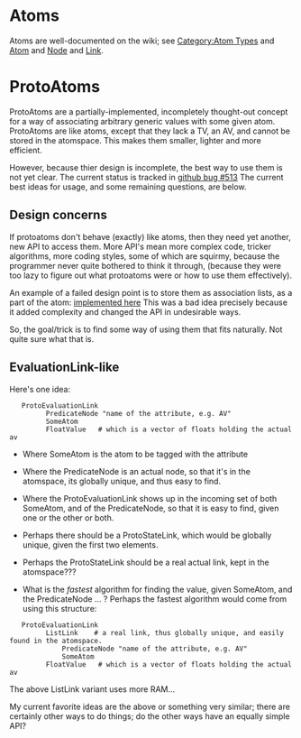 
Atoms
=====
Atoms are well-documented on the wiki; see
[Category:Atom Types](http://wiki.opencog.org/w/Category:Atom_Types)
and [Atom](http://wiki.opencog.org/w/Atom)
and [Node](http://wiki.opencog.org/w/Node)
and [Link](http://wiki.opencog.org/w/Link).

ProtoAtoms
==========
ProtoAtoms are a partially-implemented, incompletely thought-out
concept for a way of associating arbitrary generic values with some
given atom.  ProtoAtoms are like atoms, except that they lack a TV,
an AV, and cannot be stored in the atomspace.  This makes them smaller,
lighter and more efficient.

However, because thier design is incomplete, the best way to use them
is not yet clear.  The current status is tracked in
[github bug #513](https://github.com/opencog/atomspace/issues/513)
The current best ideas for usage, and some remaining questions,
are below.

Design concerns
---------------
If protoatoms don't behave (exactly) like atoms, then  they need yet
another, new API to access them. More API's mean more complex code,
tricker algorithms, more coding styles, some of which are squirmy,
because the programmer never quite bothered to think it through,
(because they were too lazy to figure out what protoatoms were or how
to use them effectively).

An example of a failed design point is to store them as association
lists, as a part of the atom: [implemented
here](https://github.com/opencog/atomspace/pull/797/files)
This was a bad idea precisely because it added complexity and changed
the API in undesirable ways.

So, the goal/trick is to find some way of using them that fits
naturally.  Not quite sure what that is.

EvaluationLink-like
-------------------
Here's one idea:

```
   ProtoEvaluationLink
         PredicateNode "name of the attribute, e.g. AV"
         SomeAtom
         FloatValue   # which is a vector of floats holding the actual av
```
 * Where SomeAtom is the atom to be tagged with the attribute
 * Where the PredicateNode is an actual node, so that it's in the
   atomspace, its globally unique, and thus easy to find.
 * Where the ProtoEvaluationLink shows up in the incoming set of both
   SomeAtom, and of the PredicateNode, so that it is easy to find, given
   one or the other or both.
 * Perhaps there should be a ProtoStateLink, which would be globally
   unique, given the first two elements.
 * Perhaps the ProtoStateLink should be a real actual link, kept in the
   atomspace???

 * What is the *fastest* algorithm for finding the value, given SomeAtom,
   and the PredicateNode ... ? Perhaps the fastest algorithm would come
   from using this structure:
```
   ProtoEvaluationLink
         ListLink    # a real link, thus globally unique, and easily found in the atomspace.
             PredicateNode "name of the attribute, e.g. AV"
             SomeAtom
         FloatValue   # which is a vector of floats holding the actual av
```

The above ListLink variant uses more RAM...

My current favorite ideas are the above or something very similar;
there are certainly other ways to do things; do the other ways have an
equally simple API?
